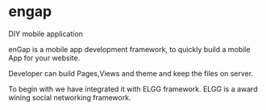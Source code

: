 # engap
DIY mobile application

enGap is a mobile app development framework, to quickly build a mobile App for your website.

Developer can build Pages,Views and theme and keep the files on server.

To begin with we have integrated it with ELGG framework. ELGG is a award wining social networking framework.
